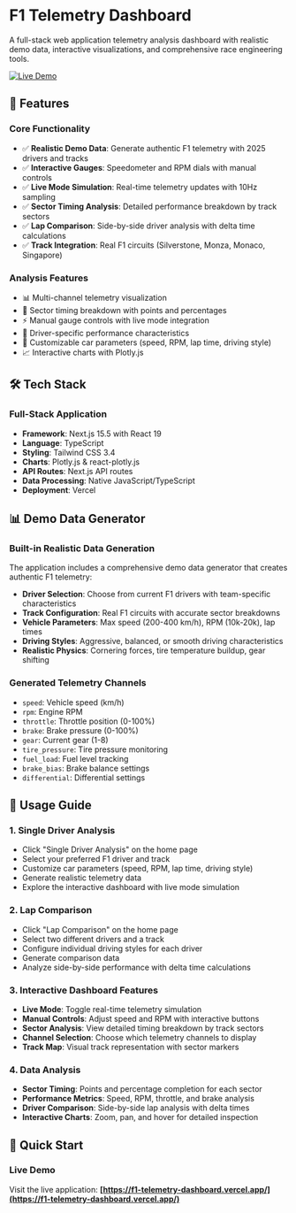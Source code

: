 # F1 Telemetry Dashboard

A full-stack web application telemetry analysis dashboard with realistic demo data, interactive visualizations, and comprehensive race engineering tools.

[![Live Demo](https://img.shields.io/badge/🚀_Live_Demo-Visit_Now-green?style=for-the-badge)](https://f1-telemetry-dashboard.vercel.app/)

## 🌟 Features

### Core Functionality
- ✅ **Realistic Demo Data**: Generate authentic F1 telemetry with 2025 drivers and tracks
- ✅ **Interactive Gauges**: Speedometer and RPM dials with manual controls
- ✅ **Live Mode Simulation**: Real-time telemetry updates with 10Hz sampling
- ✅ **Sector Timing Analysis**: Detailed performance breakdown by track sectors
- ✅ **Lap Comparison**: Side-by-side driver analysis with delta time calculations
- ✅ **Track Integration**: Real F1 circuits (Silverstone, Monza, Monaco, Singapore)

### Analysis Features
- 📊 Multi-channel telemetry visualization
- 🏁 Sector timing breakdown with points and percentages
- ⚡ Manual gauge controls with live mode integration
- 🎯 Driver-specific performance characteristics
- 🔧 Customizable car parameters (speed, RPM, lap time, driving style)
- 📈 Interactive charts with Plotly.js

## 🛠️ Tech Stack

### Full-Stack Application
- **Framework**: Next.js 15.5 with React 19
- **Language**: TypeScript
- **Styling**: Tailwind CSS 3.4
- **Charts**: Plotly.js & react-plotly.js
- **API Routes**: Next.js API routes 
- **Data Processing**: Native JavaScript/TypeScript
- **Deployment**: Vercel 

## 📊 Demo Data Generator

### Built-in Realistic Data Generation
The application includes a comprehensive demo data generator that creates authentic F1 telemetry:

- **Driver Selection**: Choose from current F1 drivers with team-specific characteristics
- **Track Configuration**: Real F1 circuits with accurate sector breakdowns
- **Vehicle Parameters**: Max speed (200-400 km/h), RPM (10k-20k), lap times
- **Driving Styles**: Aggressive, balanced, or smooth driving characteristics
- **Realistic Physics**: Cornering forces, tire temperature buildup, gear shifting

### Generated Telemetry Channels
- `speed`: Vehicle speed (km/h)
- `rpm`: Engine RPM
- `throttle`: Throttle position (0-100%)
- `brake`: Brake pressure (0-100%)
- `gear`: Current gear (1-8)
- `tire_pressure`: Tire pressure monitoring
- `fuel_load`: Fuel level tracking
- `brake_bias`: Brake balance settings
- `differential`: Differential settings

## 📖 Usage Guide

### 1. Single Driver Analysis
- Click "Single Driver Analysis" on the home page
- Select your preferred F1 driver and track
- Customize car parameters (speed, RPM, lap time, driving style)
- Generate realistic telemetry data
- Explore the interactive dashboard with live mode simulation

### 2. Lap Comparison
- Click "Lap Comparison" on the home page
- Select two different drivers and a track
- Configure individual driving styles for each driver
- Generate comparison data
- Analyze side-by-side performance with delta time calculations

### 3. Interactive Dashboard Features
- **Live Mode**: Toggle real-time telemetry simulation
- **Manual Controls**: Adjust speed and RPM with interactive buttons
- **Sector Analysis**: View detailed timing breakdown by track sectors
- **Channel Selection**: Choose which telemetry channels to display
- **Track Map**: Visual track representation with sector markers

### 4. Data Analysis
- **Sector Timing**: Points and percentage completion for each sector
- **Performance Metrics**: Speed, RPM, throttle, and brake analysis
- **Driver Comparison**: Side-by-side lap analysis with delta times
- **Interactive Charts**: Zoom, pan, and hover for detailed inspection

## 🚀 Quick Start

### Live Demo
Visit the live application: **[https://f1-telemetry-dashboard.vercel.app/](https://f1-telemetry-dashboard.vercel.app/)**
